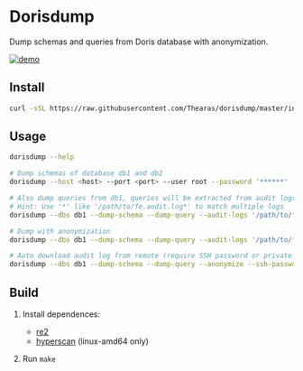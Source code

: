 # Dorisdump

Dump schemas and queries from Doris database with anonymization.

[![demo](https://asciinema.org/a/6MIhuruC668RvElND8RiMFnH9.svg)](https://asciinema.org/a/6MIhuruC668RvElND8RiMFnH9)

## Install

```sh
curl -sSL https://raw.githubusercontent.com/Thearas/dorisdump/master/install.sh | bash
```

## Usage

```sh
dorisdump --help

# Dump schemas of database db1 and db2
dorisdump --host <host> --port <port> --user root --password '******' --dbs db1,db2 --dump-schema

# Also dump queries from db1, queries will be extracted from audit logs
# Hint: Use '*' like '/path/to/fe.audit.log*' to match multiple logs
dorisdump --dbs db1 --dump-schema --dump-query --audit-logs '/path/to/fe.audit.log,/path/to/fe.audit.log.20240802-1'

# Dump with anonymization
dorisdump --dbs db1 --dump-schema --dump-query --audit-logs '/path/to/fe.audit.log' --anonymize

# Auto download audit log from remote (require SSH password or private key)
dorisdump --dbs db1 --dump-schema --dump-query --anonymize --ssh-password '******'
```

## Build

1. Install dependences:

    - [re2](https://github.com/google/re2)
    - [hyperscan](https://intel.github.io/hyperscan) (linux-amd64 only)

2. Run `make`
